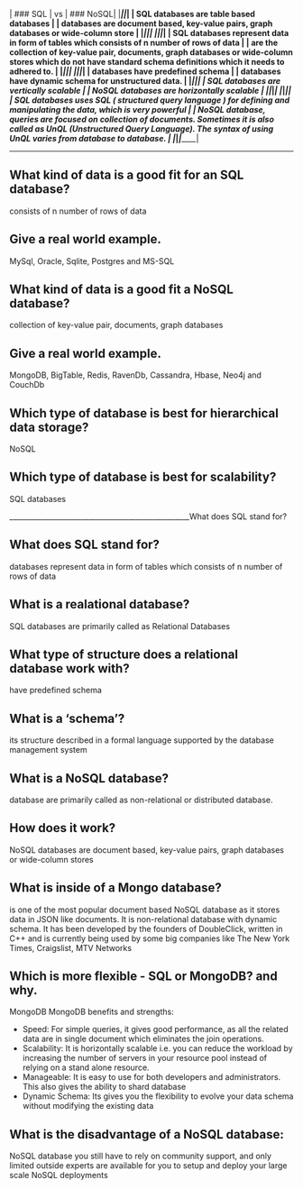 
| ### SQL | vs | ### NoSQL|
|_________|______|_________|
|  SQL databases are table based databases       |       |   databases are document based, key-value pairs, graph databases or wide-column store     |
|_________|_______|________|
|_________|______|_________|
|  SQL databases represent data in form of tables which consists of n number of rows of data       |       |      are the collection of key-value pair, documents, graph databases or wide-column stores which do not have standard schema definitions which it needs to adhered to.  |
|_________|_______|________|
|_________|______|_________|
|       databases have predefined schema  |       |  databases have dynamic schema for unstructured data.      |
|_________|_______|________|
|   SQL databases are vertically scalable      |       |   NoSQL databases are horizontally scalable     |
|_________|_______|_________|
|_________|_______|________|
|       SQL databases uses SQL ( structured query language ) for defining and manipulating the data, which is very powerful  |       |   NoSQL database, queries are focused on collection of documents. Sometimes it is also called as UnQL (Unstructured Query Language). The syntax of using UnQL varies from database to database.     |
|_________|_______|_________|

________________________________________________________

## What kind of data is a good fit for an SQL database?
consists of n number of rows of data 
## Give a real world example.
 MySql, Oracle, Sqlite, Postgres and MS-SQL
## What kind of data is a good fit a NoSQL database?
collection of key-value pair, documents, graph databases
## Give a real world example.
 MongoDB, BigTable, Redis, RavenDb, Cassandra, Hbase, Neo4j and CouchDb
## Which type of database is best for hierarchical data storage?
NoSQL 
## Which type of database is best for scalability?
 SQL databases

 __________________________________________________What does SQL stand for?
## What does SQL stand for?
 databases represent data in form of tables which consists of n number of rows of data
## What is a realational database?
SQL databases are primarily called as Relational Databases
## What type of structure does a relational database work with?
have predefined schema 
## What is a ‘schema’?
its structure described in a formal language supported by the database management system
## What is a NoSQL database?
database are primarily called as non-relational or distributed database.
## How does it work?
 NoSQL databases are document based, key-value pairs, graph databases or wide-column stores
## What is inside of a Mongo database?
is one of the most popular document based NoSQL database as it stores data in JSON like documents. It is non-relational database with dynamic schema. It has been developed by the founders of DoubleClick, written in C++ and is currently being used by some big companies like The New York Times, Craigslist, MTV Networks
## Which is more flexible - SQL or MongoDB? and why.
MongoDB
MongoDB benefits and strengths:
* Speed: For simple queries, it gives good performance, as all the related data are in single document which eliminates the join operations.
* Scalability: It is horizontally scalable i.e. you can reduce the workload by increasing the number of servers in your resource pool instead of relying on a stand alone resource.
* Manageable: It is easy to use for both developers and administrators. This also gives the ability to shard database
* Dynamic Schema: Its gives you the flexibility to evolve your data schema without modifying the existing data
## What is the disadvantage of a NoSQL database:
NoSQL database you still have to rely on community support, and only limited outside experts are available for you to setup and deploy your large scale NoSQL deployments






 
